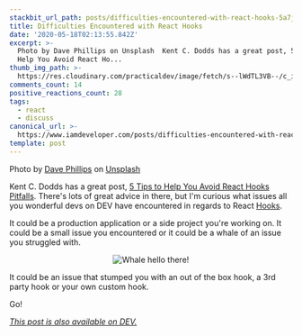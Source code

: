 ```yaml
---
stackbit_url_path: posts/difficulties-encountered-with-react-hooks-5a7j
title: Difficulties Encountered with React Hooks
date: '2020-05-18T02:13:55.842Z'
excerpt: >-
  Photo by Dave Phillips on Unsplash  Kent C. Dodds has a great post, 5 Tips to
  Help You Avoid React Ho...
thumb_img_path: >-
  https://res.cloudinary.com/practicaldev/image/fetch/s--lWdTL3VB--/c_imagga_scale,f_auto,fl_progressive,h_420,q_auto,w_1000/https://dev-to-uploads.s3.amazonaws.com/i/d1udmr81ruxc8ms60aw1.jpg
comments_count: 14
positive_reactions_count: 28
tags:
  - react
  - discuss
canonical_url: >-
  https://www.iamdeveloper.com/posts/difficulties-encountered-with-react-hooks-5a7j/
template: post
---
```

Photo by [Dave Phillips](https://unsplash.com/@teracomp?utm_source=unsplash&utm_medium=referral&utm_content=creditCopyText) on [Unsplash](https://unsplash.com/s/photos/hooks?utm_source=unsplash&utm_medium=referral&utm_content=creditCopyText)

Kent C. Dodds has a great post, [5 Tips to Help You Avoid React Hooks Pitfalls](https://kentcdodds.com/blog/react-hooks-pitfalls). There's lots of great advice in there, but I'm curious what issues all you wonderful devs on DEV have encountered in regards to React [Hooks](https://reactjs.org/docs/hooks-intro.html).

It could be a production application or a side project you're working on. It could be a small issue you encountered or it could be a whale of an issue you struggled with.

<center>

![Whale hello there!](https://media.giphy.com/media/mW05nwEyXLP0Y/giphy.gif)

</center>

It could be an issue that stumped you with an out of the box hook, a 3rd party hook or your own custom hook.

Go!

*[This post is also available on DEV.](https://dev.to/nickytonline/difficulties-encountered-with-react-hooks-5a7j)*


<script>
const parent = document.getElementsByTagName('head')[0];
const script = document.createElement('script');
script.type = 'text/javascript';
script.src = 'https://cdnjs.cloudflare.com/ajax/libs/iframe-resizer/4.1.1/iframeResizer.min.js';
script.charset = 'utf-8';
script.onload = function() {
    window.iFrameResize({}, '.liquidTag');
};
parent.appendChild(script);
</script>    
